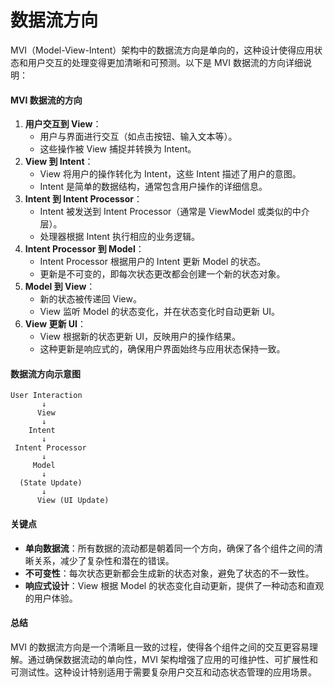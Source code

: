# 数据流方向

MVI（Model-View-Intent）架构中的数据流方向是单向的，这种设计使得应用状态和用户交互的处理变得更加清晰和可预测。以下是 MVI 数据流的方向详细说明：

#### MVI 数据流的方向

1. **用户交互到 View**：
   * 用户与界面进行交互（如点击按钮、输入文本等）。
   * 这些操作被 View 捕捉并转换为 Intent。
2. **View 到 Intent**：
   * View 将用户的操作转化为 Intent，这些 Intent 描述了用户的意图。
   * Intent 是简单的数据结构，通常包含用户操作的详细信息。
3. **Intent 到 Intent Processor**：
   * Intent 被发送到 Intent Processor（通常是 ViewModel 或类似的中介层）。
   * 处理器根据 Intent 执行相应的业务逻辑。
4. **Intent Processor 到 Model**：
   * Intent Processor 根据用户的 Intent 更新 Model 的状态。
   * 更新是不可变的，即每次状态更改都会创建一个新的状态对象。
5. **Model 到 View**：
   * 新的状态被传递回 View。
   * View 监听 Model 的状态变化，并在状态变化时自动更新 UI。
6. **View 更新 UI**：
   * View 根据新的状态更新 UI，反映用户的操作结果。
   * 这种更新是响应式的，确保用户界面始终与应用状态保持一致。

#### 数据流方向示意图

```
User Interaction
       ↓
      View
       ↓
    Intent
       ↓
 Intent Processor
       ↓
     Model
       ↓
  (State Update)
       ↓
      View (UI Update)
```

#### 关键点

* **单向数据流**：所有数据的流动都是朝着同一个方向，确保了各个组件之间的清晰关系，减少了复杂性和潜在的错误。
* **不可变性**：每次状态更新都会生成新的状态对象，避免了状态的不一致性。
* **响应式设计**：View 根据 Model 的状态变化自动更新，提供了一种动态和直观的用户体验。

#### 总结

MVI 的数据流方向是一个清晰且一致的过程，使得各个组件之间的交互更容易理解。通过确保数据流动的单向性，MVI 架构增强了应用的可维护性、可扩展性和可测试性。这种设计特别适用于需要复杂用户交互和动态状态管理的应用场景。
